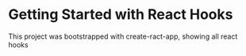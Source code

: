 # Getting Started with React Hooks

This project was bootstrapped with create-ract-app, showing all react hooks 


